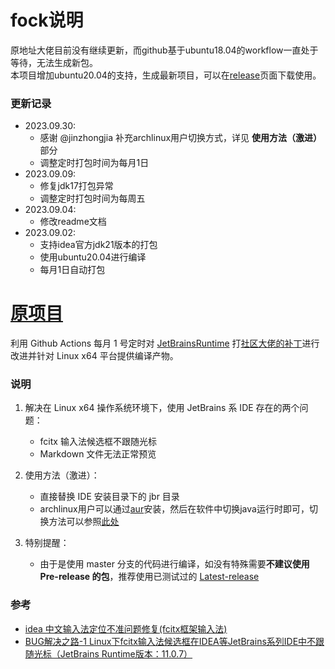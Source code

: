 # fock说明
原地址大佬目前没有继续更新，而github基于ubuntu18.04的workflow一直处于等待，无法生成新包。  
本项目增加ubuntu20.04的支持，生成最新项目，可以在[release](https://github.com/AlanSune/JetBrainsRuntime-for-Linux-x64/releases)页面下载使用。  
### 更新记录
- 2023.09.30:
    - 感谢 @jinzhongjia 补充archlinux用户切换方式，详见 **使用方法（激进）** 部分
    - 调整定时打包时间为每月1日
- 2023.09.09: 
    - 修复jdk17打包异常
    - 调整定时打包时间为每周五
- 2023.09.04:
    - 修改readme文档
- 2023.09.02:
    - 支持idea官方jdk21版本的打包
    - 使用ubuntu20.04进行编译
    - 每月1日自动打包

# [原项目](https://github.com/RikudouPatrickstar/JetBrainsRuntime-for-Linux-x64)
利用 Github Actions 每月 1 号定时对 [JetBrainsRuntime](https://github.com/JetBrains/JetBrainsRuntime) 打[社区大佬的补丁](https://github.com/prehonor/myJetBrainsRuntime)进行改进并针对 Linux x64 平台提供编译产物。  

### 说明  
1. 解决在 Linux x64 操作系统环境下，使用 JetBrains 系 IDE 存在的两个问题： 
    - fcitx 输入法候选框不跟随光标  
    - Markdown 文件无法正常预览  

2. 使用方法（激进）：  
    - 直接替换 IDE 安装目录下的 jbr 目录
    - archlinux用户可以通过[aur](https://aur.archlinux.org/packages/jbr17-imfix)安装，然后在软件中切换java运行时即可，切换方法可以参照[此处](https://intellij-support.jetbrains.com/hc/en-us/articles/206544879-Selecting-the-JDK-version-the-IDE-will-run-under)

3. 特别提醒：
    - 由于是使用 master 分支的代码进行编译，如没有特殊需要**不建议使用 Pre-release 的包**，推荐使用已测试过的 [Latest-release](https://github.com/RikudouPatrickstar/JetBrainsRuntime-for-Linux-x64/releases/latest)

### 参考  
* [idea 中文输入法定位不准问题修复(fcitx框架输入法)](https://blog.csdn.net/u011166277/article/details/106287587)  
* [BUG解决之路-1 Linux下fcitx输入法候选框在IDEA等JetBrains系列IDE中不跟随光标（JetBrains Runtime版本：11.0.7）](https://blog.csdn.net/qq_41859728/article/details/109187748)  

